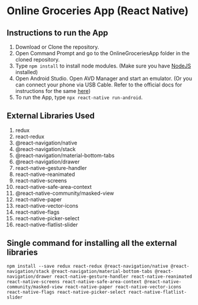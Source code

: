 # Online Groceries App (React Native)

## Instructions to run the App

1. Download or Clone the repository.
2. Open Command Prompt and go to the OnlineGroceriesApp folder in the cloned repository.
3. Type ```npm install``` to install node modules. (Make sure you have [NodeJS](https://nodejs.org/en/download/) installed)
4. Open Android Studio. Open AVD Manager and start an emulator. (Or you can connect your phone via USB Cable. Refer to the official docs for instructions for the same [here](https://reactnative.dev/docs/running-on-device))
5. To run the App, type ```npx react-native run-android```.

## External Libraries Used

1. redux
2. react-redux
3. @react-navigation/native
4. @react-navigation/stack
5. @react-navigation/material-bottom-tabs
6. @react-navigation/drawer
7. react-native-gesture-handler
8. react-native-reanimated
9. react-native-screens
10. react-native-safe-area-context
11. @react-native-community/masked-view
12. react-native-paper
13. react-native-vector-icons
14. react-native-flags
15. react-native-picker-select
16. react-native-flatlist-slider

## Single command for installing all the external libraries

```npm install --save redux react-redux @react-navigation/native @react-navigation/stack @react-navigation/material-bottom-tabs @react-navigation/drawer react-native-gesture-handler react-native-reanimated react-native-screens react-native-safe-area-context @react-native-community/masked-view react-native-paper react-native-vector-icons react-native-flags react-native-picker-select react-native-flatlist-slider```
